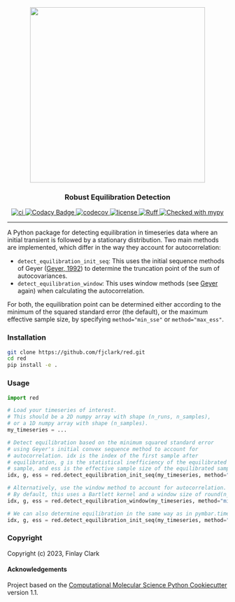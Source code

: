 
<div style="text-align: center;">
  <img src="https://github.com/fjclark/red/assets/90148170/5b0cf397-f902-4a43-9323-6414aa408d1a" width="400">
</div>

<h3 align="center">Robust Equilibration Detection</h3>

<p align="center">
  <a href="https://github.com/fjclark/red/actions?query=workflow%3ACI">
    <img alt="ci" src="https://github.com/fjclark/red/workflows/CI/badge.svg" />
  </a>
  <a href="https://app.codacy.com/gh/fjclark/red/dashboard?utm_source=gh&utm_medium=referral&utm_content=&utm_campaign=Badge_grade">
    <img alt="Codacy Badge" src="https://app.codacy.com/project/badge/Grade/fff40e5573f847399bee98eef495f8c6" />
  </a>
  <a href="https://codecov.io/gh/fjclark/red/branch/main">
    <img alt="codecov" src="https://codecov.io/gh/fjclark/red/branch/main/graph/badge.svg" />
  </a>
  <a href="https://opensource.org/licenses/MIT">
    <img alt="license" src="https://img.shields.io/badge/License-MIT-yellow.svg" />
  </a>
  <a href="https://github.com/astral-sh/ruff">
    <img alt="Ruff" src="https://img.shields.io/endpoint?url=https://raw.githubusercontent.com/astral-sh/ruff/main/assets/badge/v2.json" />
  </a>
  <a href="https://mypy-lang.org/">
    <img alt="Checked with mypy" src="https://www.mypy-lang.org/static/mypy_badge.svg" />
  </a>
</p>

---


A Python package for detecting equilibration in timeseries data where an initial transient is followed by a stationary distribution. Two main methods are implemented, which differ in the way they account for autocorrelation:

  - `detect_equilibration_init_seq`: This uses the initial sequence methods of Geyer ([Geyer, 1992](https://www.jstor.org/stable/2246094)) to determine the truncation point of the sum of autocovariances.
  - `detect_equilibration_window`: This uses window methods (see [Geyer](https://www.jstor.org/stable/2246094) again) when calculating the
autocorrelation.

For both, the equilibration point can be determined either according to the minimum of the squared standard error (the default), or the maximum effective sample size, by specifying `method="min_sse"` or `method="max_ess"`.

### Installation

```bash
git clone https://github.com/fjclark/red.git
cd red
pip install -e .
```

### Usage

```python
import red

# Load your timeseries of interest.
# This should be a 2D numpy array with shape (n_runs, n_samples),
# or a 1D numpy array with shape (n_samples).
my_timeseries = ...

# Detect equilibration based on the minimum squared standard error
# using Geyer's initial convex sequence method to account for
# autocorrelation. idx is the index of the first sample after
# equilibration, g is the statistical inefficiency of the equilibrated
# sample, and ess is the effective sample size of the equilibrated sample.
idx, g, ess = red.detect_equilibration_init_seq(my_timeseries, method="min_sse", plot=True)

# Alternatively, use the window method to account for autocorrelation.
# By default, this uses a Bartlett kernel and a window size of round(n_samples**0.5).
idx, g, ess = red.detect_equilibration_window(my_timeseries, method="min_sse", plot=True)

# We can also determine equilibration in the same way as in pymbar.timeseries.detect_equilibration.
idx, g, ess = red.detect_equilibration_init_seq(my_timeseries, method="max_ess", sequence_estimator="positive")
```

### Copyright

Copyright (c) 2023, Finlay Clark


#### Acknowledgements

Project based on the
[Computational Molecular Science Python Cookiecutter](https://github.com/molssi/cookiecutter-cms) version 1.1.
